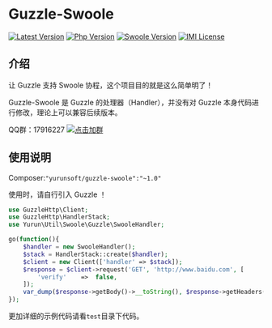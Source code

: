 # Guzzle-Swoole

[![Latest Version](https://img.shields.io/packagist/v/yurunsoft/guzzle-swoole.svg)](https://packagist.org/packages/yurunsoft/guzzle-swoole)
[![Php Version](https://img.shields.io/badge/php-%3E=7.0-brightgreen.svg)](https://secure.php.net/)
[![Swoole Version](https://img.shields.io/badge/swoole-%3E=4.0.0-brightgreen.svg)](https://github.com/swoole/swoole-src)
[![IMI License](https://img.shields.io/github/license/Yurunsoft/Guzzle-Swoole.svg)](https://github.com/Yurunsoft/Guzzle-Swoole/blob/master/LICENSE)

## 介绍

让 Guzzle 支持 Swoole 协程，这个项目目的就是这么简单明了！

Guzzle-Swoole 是 Guzzle 的处理器（Handler），并没有对 Guzzle 本身代码进行修改，理论上可以兼容后续版本。

QQ群：17916227 [![点击加群](https://pub.idqqimg.com/wpa/images/group.png "点击加群")](https://jq.qq.com/?_wv=1027&k=5wXf4Zq)

## 使用说明

Composer:`"yurunsoft/guzzle-swoole":"~1.0"`

使用时，请自行引入 Guzzle ！

```php
use GuzzleHttp\Client;
use GuzzleHttp\HandlerStack;
use Yurun\Util\Swoole\Guzzle\SwooleHandler;

go(function(){
    $handler = new SwooleHandler();
    $stack = HandlerStack::create($handler);
    $client = new Client(['handler' => $stack]);
    $response = $client->request('GET', 'http://www.baidu.com', [
        'verify'    =>  false,
    ]);
    var_dump($response->getBody()->__toString(), $response->getHeaders());
});
```

更加详细的示例代码请看`test`目录下代码。